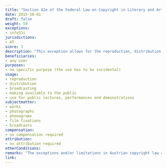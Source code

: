 ```yaml
---
title: "Section 42e of the Federal Law on Copyright in Literary and Artistic Works and Related Rights"
date: 2015-10-01 
draft: false
weight: 59
exceptions:
- info53i
jurisdictions:
- AT
score: 3
description: "This exception allows for the reproduction, distribution, broadcasting, making available to the public and use for public lectures, performances and demonstrations of works, if they are used only accidentally or casually and without reference to the actual object of the exploitation." 
beneficiaries:
- any user
purposes: 
- no specific purpose (the use has to be incidental)
usage:
- reproduction
- distribution
- broadcasting
- making available to the public 
- use for public lectures, performances and demonstrations
subjectmatter:
- works
- photographs
- phonograms
- film fixations
- broadcasts
compensation:
- no compensation required
attribution: 
- no attribution required
otherConditions: 
remarks: "The exceptions and/or limitations in Austrian copyright law are formulated as 'free uses' of works and other subject matter. The 'incidental inclusion' exception applies to performances (§71(6)), phonograms (§76(4)) and broadcasts (§76a(3)).<br /><br />Austrian case law follows the German interpretation of incidental inclusion and accepts that it must be insignificant, meaning that removal or replacement of the work used coincidentally has minor or subordinate importance with a view to the overall impression generated by the reproducing work (see Judgment of 26 September 2017, 4Ob81/17s)."
link: 
---
```


